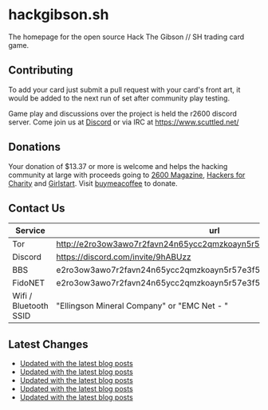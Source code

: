 # hackgibson.sh
The homepage for the open source Hack The Gibson // SH trading card game.


## Contributing

To add your card just submit a pull request with your card's front art, it would be added to the next run of set after community play testing.

Game play and discussions over the project is held the r2600 discord server. Come join us at [Discord](https://discord.com/invite/9hABUzz) or via IRC at https://www.scuttled.net/


## Donations

Your donation of $13.37 or more is welcome and helps the hacking community at large with proceeds going to [2600 Magazine](https://2600.com/), [Hackers for Charity](https://hackersforcharity.org) and [Girlstart](https://girlstart.org).  Visit [buymeacoffee](https://www.buymeacoffee.com/hackgibson.sh) to donate.


## Contact Us

Service | url
-|-
Tor | http://e2ro3ow3awo7r2favn24n65ycc2qmzkoayn5r57e3f56nvjwdcgg32ad.onion
Discord | https://discord.com/invite/9hABUzz
BBS | e2ro3ow3awo7r2favn24n65ycc2qmzkoayn5r57e3f56nvjwdcgg32ad.onion:23
FidoNET | e2ro3ow3awo7r2favn24n65ycc2qmzkoayn5r57e3f56nvjwdcgg32ad.onion:24554
Wifi / Bluetooth SSID | "Ellingson Mineral Company" or "EMC Net - <fidonet address>"

## Latest Changes
<!-- BLOG-POST-LIST:START -->
- [Updated with the latest blog posts](https://github.com/DFW2600/hackgibson.sh/commit/80907de26f26f1155d8ee8e71ad9591ef328150b)
- [Updated with the latest blog posts](https://github.com/DFW2600/hackgibson.sh/commit/464096bdb2bf9f683020917dc5a30dd66c414ffc)
- [Updated with the latest blog posts](https://github.com/DFW2600/hackgibson.sh/commit/2c8fdddacd07d59cd5adc1c0b23c2cac251f7ccb)
- [Updated with the latest blog posts](https://github.com/DFW2600/hackgibson.sh/commit/51436d2a07736d2ac19bcd1743cca1ffc3d91b8f)
- [Updated with the latest blog posts](https://github.com/DFW2600/hackgibson.sh/commit/a5484612dbe1cc90f79fec2f1dee9b23b09994c2)
<!-- BLOG-POST-LIST:END -->
